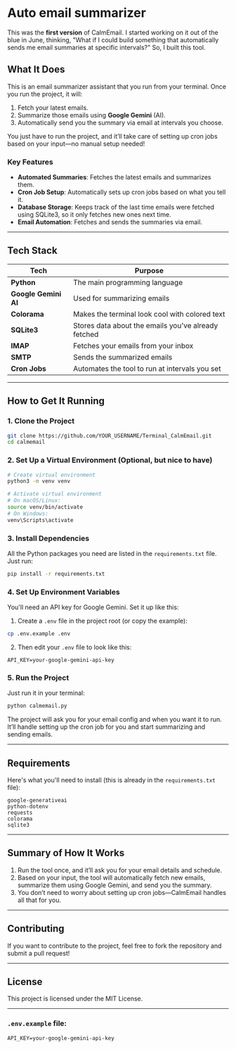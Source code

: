 # Auto email summarizer 

This was the **first version** of CalmEmail. I started working on it out of the blue in June, thinking, "What if I could build something that automatically sends me email summaries at specific intervals?" So, I built this tool.

## What It Does

This is an email summarizer assistant that you run from your terminal. Once you run the project, it will:

1. Fetch your latest emails.
2. Summarize those emails using **Google Gemini** (AI).
3. Automatically send you the summary via email at intervals you choose.

You just have to run the project, and it’ll take care of setting up cron jobs based on your input—no manual setup needed!

### Key Features

- **Automated Summaries**: Fetches the latest emails and summarizes them.
- **Cron Job Setup**: Automatically sets up cron jobs based on what you tell it.
- **Database Storage**: Keeps track of the last time emails were fetched using SQLite3, so it only fetches new ones next time.
- **Email Automation**: Fetches and sends the summaries via email.

---

## Tech Stack

| **Tech**              | **Purpose**                                         |
|-----------------------|-----------------------------------------------------|
| **Python**            | The main programming language                       |
| **Google Gemini AI**  | Used for summarizing emails                         |
| **Colorama**          | Makes the terminal look cool with colored text      |
| **SQLite3**           | Stores data about the emails you've already fetched |
| **IMAP**              | Fetches your emails from your inbox                 |
| **SMTP**              | Sends the summarized emails                        |
| **Cron Jobs**         | Automates the tool to run at intervals you set      |

---

## How to Get It Running

### 1. Clone the Project

```bash
git clone https://github.com/YOUR_USERNAME/Terminal_CalmEmail.git
cd calmemail
```

### 2. Set Up a Virtual Environment (Optional, but nice to have)

```bash
# Create virtual environment
python3 -m venv venv

# Activate virtual environment
# On macOS/Linux:
source venv/bin/activate
# On Windows:
venv\Scripts\activate
```

### 3. Install Dependencies

All the Python packages you need are listed in the `requirements.txt` file. Just run:

```bash
pip install -r requirements.txt
```

### 4. Set Up Environment Variables

You'll need an API key for Google Gemini. Set it up like this:

1. Create a `.env` file in the project root (or copy the example):

```bash
cp .env.example .env
```

2. Then edit your `.env` file to look like this:

```plaintext
API_KEY=your-google-gemini-api-key
```

### 5. Run the Project

Just run it in your terminal:

```bash
python calmemail.py
```

The project will ask you for your email config and when you want it to run. It’ll handle setting up the cron job for you and start summarizing and sending emails.

---

## Requirements

Here's what you'll need to install (this is already in the `requirements.txt` file):

```plaintext
google-generativeai
python-dotenv
requests
colorama
sqlite3
```

---

## Summary of How It Works

1. Run the tool once, and it’ll ask you for your email details and schedule.
2. Based on your input, the tool will automatically fetch new emails, summarize them using Google Gemini, and send you the summary.
3. You don’t need to worry about setting up cron jobs—CalmEmail handles all that for you.

---

## Contributing

If you want to contribute to the project, feel free to fork the repository and submit a pull request!

---

## License

This project is licensed under the MIT License.

---

### `.env.example` file:

```plaintext
API_KEY=your-google-gemini-api-key
```


